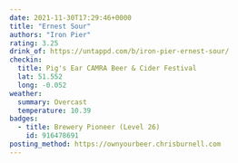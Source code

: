 ```yaml
---
date: 2021-11-30T17:29:46+0000
title: "Ernest Sour"
authors: "Iron Pier"
rating: 3.25
drink_of: https://untappd.com/b/iron-pier-ernest-sour/
checkin:
  title: Pig's Ear CAMRA Beer & Cider Festival
  lat: 51.552
  long: -0.052
weather:
  summary: Overcast
  temperature: 10.39
badges:
  - title: Brewery Pioneer (Level 26)
    id: 916478691
posting_method: https://ownyourbeer.chrisburnell.com
---
```


